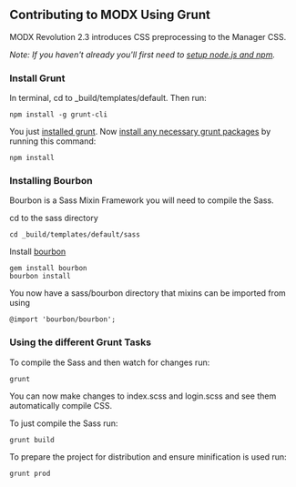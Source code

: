 ## Contributing to MODX Using Grunt
MODX Revolution 2.3 introduces CSS preprocessing to the Manager CSS. 

_Note: If you haven't already you'll first need to [setup node.js and npm](http://shapeshed.com/setting-up-nodejs-and-npm-on-mac-osx/)._

### Install Grunt
In terminal, cd to _build/templates/default. Then run:

	npm install -g grunt-cli
	
You just [installed grunt](http://gruntjs.com/getting-started#installing-the-cli). Now [install any necessary grunt packages](http://gruntjs.com/getting-started#installing-grunt-and-gruntplugins) by running this command:

	npm install
	
### Installing Bourbon
Bourbon is a Sass Mixin Framework you will need to compile the Sass.

cd to the sass directory
	
	cd _build/templates/default/sass
	
Install [bourbon](https://github.com/thoughtbot/bourbon#non-rails-projects)

	gem install bourbon
	bourbon install
	
You now have a sass/bourbon directory that mixins can be imported from using

	@import 'bourbon/bourbon';
	
### Using the different Grunt Tasks
To compile the Sass and then watch for changes run:

	grunt
	
You can now make changes to index.scss and login.scss and see them automatically compile CSS.
	
To just compile the Sass run:

	grunt build
	
To prepare the project for distribution and ensure minification is used run:

	grunt prod
